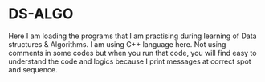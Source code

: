 # DS-ALGO
Here I am loading the programs that I am practising during learning of  Data structures &amp; Algorithms.
I am using C++ language here.
Not using comments in some codes but when you run that code, you will find easy to understand the code and logics because I print messages at correct spot and sequence.
